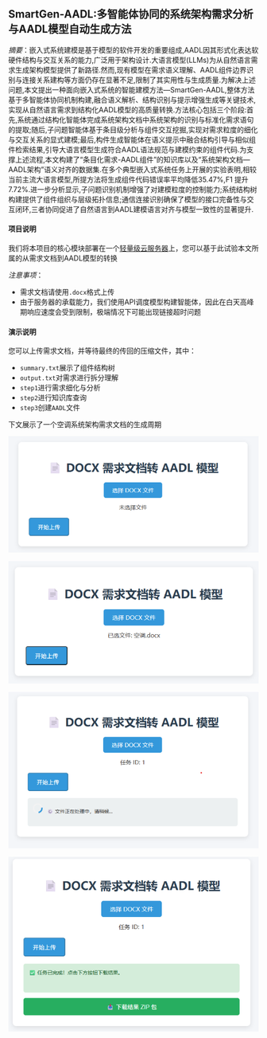 ## SmartGen-AADL:多智能体协同的系统架构需求分析与AADL模型自动生成方法

*摘要*：嵌入式系统建模是基于模型的软件开发的重要组成,AADL因其形式化表达软硬件结构与交互关系的能力,广泛用于架构设计.大语言模型(LLMs)为从自然语言需求生成架构模型提供了新路径.然而,现有模型在需求语义理解、AADL组件边界识别与连接关系建构等方面仍存在显著不足,限制了其实用性与生成质量.为解决上述问题,本文提出一种面向嵌入式系统的智能建模方法—SmartGen-AADL,整体方法基于多智能体协同机制构建,融合语义解析、结构识别与提示增强生成等关键技术,实现从自然语言需求到结构化AADL模型的高质量转换.方法核心包括三个阶段:首先,系统通过结构化智能体完成系统架构文档中系统架构的识别与标准化需求语句的提取;随后,子问题智能体基于条目级分析与组件交互挖掘,实现对需求粒度的细化与交互关系的显式建模;最后,构件生成智能体在语义提示中融合结构引导与相似组件检索结果,引导大语言模型生成符合AADL语法规范与建模约束的组件代码.为支撑上述流程,本文构建了“条目化需求-AADL组件”的知识库以及“系统架构文档—AADL架构”语义对齐的数据集.在多个典型嵌入式系统任务上开展的实验表明,相较当前主流大语言模型,所提方法将生成组件代码错误率平均降低35.47%,F1 提升7.72%.进一步分析显示,子问题识别机制增强了对建模粒度的控制能力;系统结构树构建提供了组件组织与层级拓扑信息;通信连接识别确保了模型的接口完备性与交互闭环,三者协同促进了自然语言到AADL建模语言对齐与模型一致性的显著提升.

#### 项目说明
我们将本项目的核心模块部署在一个[轻量级云服务器](http://43.143.182.28:8080/)上，您可以基于此试验本文所属的从需求文档到AADL模型的转换

*注意事项*：
- 需求文档请使用`.docx`格式上传
- 由于服务器的承载能力，我们使用API调度模型构建智能体，因此在白天高峰期响应速度会受到限制，极端情况下可能出现链接超时问题

#### 演示说明
您可以上传需求文档，并等待最终的传回的压缩文件，其中：
- `summary.txt`展示了组件结构树
- `output.txt`对需求进行拆分理解
- `step1`进行需求细化与分析
- `step2`进行知识库查询
- `step3`创建`AADL`文件

下文展示了一个空调系统架构需求文档的生成周期

![首界面](./init.png)

![上传文件](./upload.png)

![等待响应](./working.png)

![接收结果](./success.png)